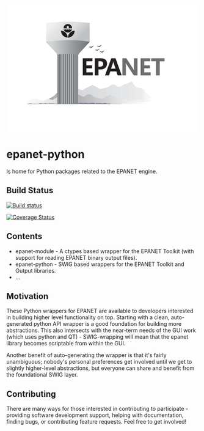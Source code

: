 
<p align="center">
  <img src="https://raw.githubusercontent.com/michaeltryby/epanet-image/master/src/logo.png"/>
</p> 


# epanet-python
Is home for Python packages related to the EPANET engine.


## Build Status
[![Build status](https://ci.appveyor.com/api/projects/status/lrm84lry4p9obwl6/branch/dev?svg=true)](https://ci.appveyor.com/project/michaeltryby/epanet-python/branch/dev)

[![Coverage Status](https://coveralls.io/repos/github/michaeltryby/epanet-python/badge.svg?branch=dev)](https://coveralls.io/github/michaeltryby/epanet-python?branch=dev)


## Contents
* epanet-module - A ctypes based wrapper for the EPANET Toolkit (with support for reading EPANET binary output files).
* epanet-python - SWIG based wrappers for the EPANET Toolkit and Output libraries.
* ...


## Motivation
These Python wrappers for EPANET are available to developers interested in building higher level functionality on top. Starting with a clean, auto-generated python API wrapper is a good foundation for building more abstractions. This also intersects with the near-term needs of the GUI work (which uses python and QT) - SWIG-wrapping will mean that the epanet library becomes scriptable from within the GUI.

Another benefit of auto-generating the wrapper is that it's fairly unambiguous; nobody's personal preferences get involved until we get to slightly higher-level abstractions, but everyone can share and benefit from the foundational SWIG layer.


## Contributing
There are many ways for those interested in contributing to participate - providing software development support, helping with documentation, finding bugs, or contributing feature requests. Feel free to get involved!
